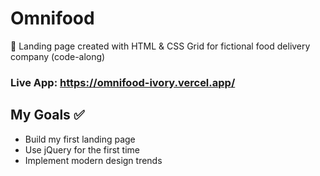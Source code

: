# Omnifood

🍟 Landing page created with HTML &amp; CSS Grid for fictional food delivery company (code-along)

### Live App: https://omnifood-ivory.vercel.app/

## My Goals ✅

- Build my first landing page
- Use jQuery for the first time
- Implement modern design trends
